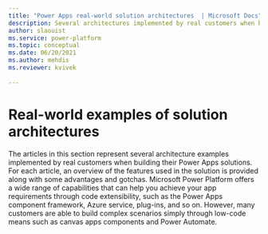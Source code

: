 ```yaml
---
title: "Power Apps real-world solution architectures  | Microsoft Docs"
description: Several architectures implemented by real customers when building their Power Apps solutions. For each article, an overview of the features used in the solution is provided along with some advantages and gotchas.
author: slaouist
ms.service: power-platform
ms.topic: conceptual
ms.date: 06/20/2021
ms.author: mehdis
ms.reviewer: kvivek
  
---
```


# Real-world examples of solution architectures

The articles in this section represent several architecture examples implemented by real customers when building their Power Apps solutions. For each article, an overview of the features used in the solution is provided along with some advantages and gotchas. Microsoft Power Platform offers a wide range of capabilities that can help you achieve your app requirements through code extensibility, such as the Power Apps component framework, Azure service, plug-ins, and so on. However, many customers are able to build complex scenarios simply through low-code means such as canvas apps components and Power Automate.

